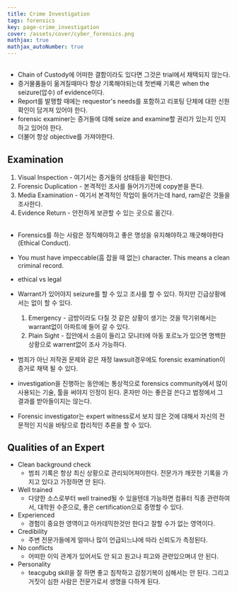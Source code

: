 ```yaml
---
title: Crime Investigation
tags: forensics
key: page-crime_investigation
cover: /assets/cover/cyber_forensics.png
mathjax: true
mathjax_autoNumber: true
---
```


## 
* Chain of Custody에 어떠한 결함이라도 있다면 그것은 trial에서 채택되지 않는다.
* 증거물품들이 옮겨질때마다 항상 기록해야되는데 첫번째 기록은 when the seizure(압수) of evidence이다.
* Report를 발행할 때에는 requestor's needs를 포함하고 리포팅 단체에 대한 신원 확인이 담겨져 있어야 한다.
* forensic examiner는 증거들에 대해 seize and examine할 권리가 있는지 인지하고 있어야 한다.
* 더불어 항상 objective를 가져야한다.

## Examination
1. Visual Inspection - 여기서는 증거들의 상태등을 확인한다.
1. Forensic Duplication - 본격적인 조사를 들어가기전에 copy본을 뜬다.
1. Media Examination - 여기서 본격적인 작업이 들어가는데 hard, ram같은 것들을 조사한다.
1. Evidence Return - 안전하게 보관할 수 있는 곳으로 옮긴다.

## 
* Forensics를 하는 사람은 정직해야하고 좋은 명성을 유지해야하고 깨긋해야한다(Ethical Conduct).
* You must have impeccable(흠 잡을 때 없는) character. This means a clean criminal record.
* ethical vs legal

* Warrant가 있어야지 seizure를 할 수 있고 조사를 할 수 있다. 하지만 긴급상황에서는 없이 할 수 있다.
    1. Emergency - 금방이라도 다칠 것 같은 상황이 생기는 것을 막기위해서는 warrant없이 아파트에 들어 갈 수 있다.
    1. Plain Sight - 집안에서 소음이 들리고 모니터에 아동 포르노가 있으면 명백한 상황으로 warrent없이 조사 가능하다.

* 범죄가 아닌 저작권 문제와 같은 재정 lawsuit경우에도 forensic examination이 증거로 채택 될 수 있다.
* investigation을 진행하는 동안에는 통상적으로 forensics community에서 많이 사용되는 기술, 툴을 써야지 인정이 된다. 혼자만 아는 좋은걸 쓴다고 법정에서 그 결과를 받아들이지는 않는다.
* Forensic investigator는 expert witness로서 보지 않은 것에 대해서 자신의 전문적인 지식을 바탕으로 합리적인 추론을 할 수 있다.

## Qualities of an Expert
* Clean background check
    * 범죄 기록은 항상 최신 상황으로 관리되어져야한다. 전문가가 깨끗한 기록을 가지고 있다고 가정하면 안 된다.
* Well trained
    * 다양한 소스로부터 well trained될 수 있을텐데 가능하면 컴퓨터 직종 관련하여서, 대학원 수준으로, 좋은 certification으로 증명할 수 있다.
* Experienced
    * 경험이 중요한 영역이고 아카데믹한것만 한다고 잘할 수가 없는 영역이다.
* Credibility
    * 주변 전문가들에게 얼마나 많이 언급되느냐에 따라 신뢰도가 측정된다.
* No conflicts
    * 어떠한 이익 관계가 있어서도 안 되고 원고나 피고와 관련있으며녀 안 된다.
* Personality
    * teacgubg skill을 잘 하면 좋고 침착하고 감정기복이 심해서는 안 된다. 그리고 거짓이 심한 사람은 전문가로서 생명을 다하게 된다.